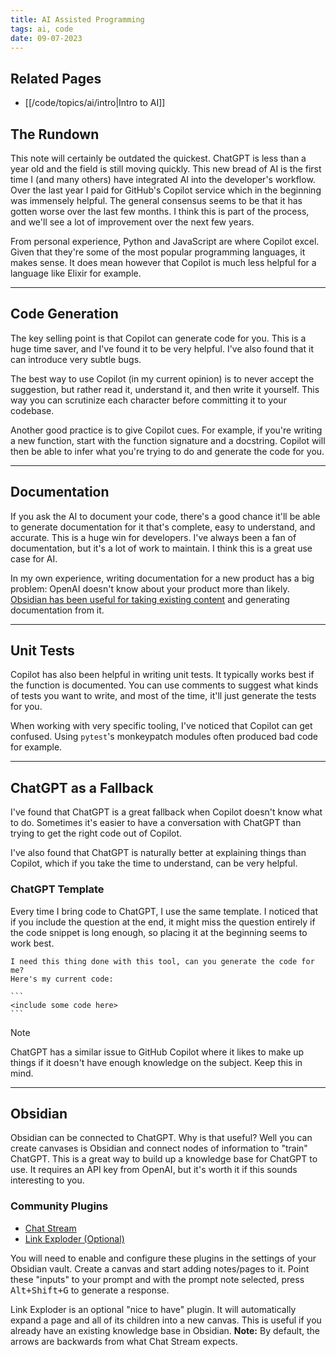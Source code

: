 ```yaml
---
title: AI Assisted Programming
tags: ai, code
date: 09-07-2023
---
```


## Related Pages

- [[/code/topics/ai/intro|Intro to AI]]

## The Rundown

This note will certainly be outdated the quickest. ChatGPT is less than a year old and the field is still moving quickly. This new bread of AI is the first time I (and many others) have integrated AI into the developer's workflow. Over the last year I paid for GitHub's Copilot service which in the beginning was immensely helpful. The general consensus seems to be that it has gotten worse over the last few months. I think this is part of the process, and we'll see a lot of improvement over the next few years.

From personal experience, Python and JavaScript are where Copilot excel. Given that they're some of the most popular programming languages, it makes sense. It does mean however that Copilot is much less helpful for a language like Elixir for example.

---

## Code Generation

The key selling point is that Copilot can generate code for you. This is a huge time saver, and I've found it to be very helpful. I've also found that it can introduce very subtle bugs.

The best way to use Copilot (in my current opinion) is to never accept the suggestion, but rather read it, understand it, and then write it yourself. This way you can scrutinize each character before committing it to your codebase.

Another good practice is to give Copilot cues. For example, if you're writing a new function, start with the function signature and a docstring. Copilot will then be able to infer what you're trying to do and generate the code for you.

---

## Documentation

If you ask the AI to document your code, there's a good chance it'll be able to generate documentation for it that's complete, easy to understand, and accurate. This is a huge win for developers. I've always been a fan of documentation, but it's a lot of work to maintain. I think this is a great use case for AI.

In my own experience, writing documentation for a new product has a big problem: OpenAI doesn't know about your product more than likely. [Obsidian has been useful for taking existing content](#obsidian) and generating documentation from it.

---

## Unit Tests

Copilot has also been helpful in writing unit tests. It typically works best if the function is documented. You can use comments to suggest what kinds of tests you want to write, and most of the time, it'll just generate the tests for you.

When working with very specific tooling, I've noticed that Copilot can get confused. Using `pytest`'s monkeypatch modules often produced bad code for example.

---

## ChatGPT as a Fallback

I've found that ChatGPT is a great fallback when Copilot doesn't know what to do. Sometimes it's easier to have a conversation with ChatGPT than trying to get the right code out of Copilot.

I've also found that ChatGPT is naturally better at explaining things than Copilot, which if you take the time to understand, can be very helpful.

### ChatGPT Template

Every time I bring code to ChatGPT, I use the same template. I noticed that if you include the question at the end, it might miss the question entirely if the code snippet is long enough, so placing it at the beginning seems to work best.

````
I need this thing done with this tool, can you generate the code for me?
Here's my current code:

```
<include some code here>
```
````

>[!note]
>ChatGPT has a similar issue to GitHub Copilot where it likes to make up things if it doesn't have enough knowledge on the subject. Keep this in mind.

---

## Obsidian

Obsidian can be connected to ChatGPT. Why is that useful? Well you can create canvases is Obsidian and connect nodes of information to "train" ChatGPT. This is a great way to build up a knowledge base for ChatGPT to use. It requires an API key from OpenAI, but it's worth it if this sounds interesting to you.

### Community Plugins

- [Chat Stream](https://obsidian.md/plugins?id=chat-stream)
- [Link Exploder (Optional)](https://obsidian.md/plugins?id=link-exploder)

You will need to enable and configure these plugins in the settings of your Obsidian vault. Create a canvas and start adding notes/pages to it. Point these "inputs" to your prompt and with the prompt note selected, press <kbd>Alt+Shift+G</kbd> to generate a response.

Link Exploder is an optional "nice to have" plugin. It will automatically expand a page and all of its children into a new canvas. This is useful if you already have an existing knowledge base in Obsidian. **Note:** By default, the arrows are backwards from what Chat Stream expects.